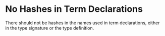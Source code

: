 # No Hashes in Term Declarations

There should not be hashes in the names used in term declarations, either in the type signature or the type definition.
